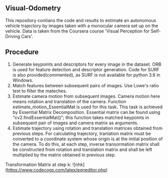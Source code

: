 ## Visual-Odometry
This repository contians the code and results to estimate an autonomous vehicle trajectory by images taken with a monocular camera 
set up on the vehicle. Data is taken from the Coursera course 'Visual Perception for Self-Driving Cars'.

## Procedure
1. Generate keypoints and descriptors for every image in the dataset. ORB is used for feature detection and descriptor generation.
Code for SURF is also provided(commented), as SURF is not available for python 3.6 in Windows.
2. Match features between subsequent pairs of images. Use Lowe's ratio test to filter the mateches.
3. Estimate camera motion from subsequent images. Camera motion here means rotation and translation of the camera. Function 
estimate_motion_EssentialMat is used for this task. This task is achieved by Essential Matrix Decomposition. Essential matrix can be 
found using "cv2.findEssentialMat()"; this function takes matched keypoints in subsequent pair of images and camera matrix as arguments.
4. Estimate trajectory using rotation and translation matrices obtained from previous steps. For calculating trajectory, tranlation matrix  must be converted to a coordinate system whose origin is at the initial position of the camera. To do this, at each step, inverse transormation matrix shall be constructed from rotation and translation matrix and shall be left multiplied by the matrix obtained in previous step.

Transformation Matrix at step k: ![nhk] (https://www.codecogs.com/latex/eqneditor.php)

